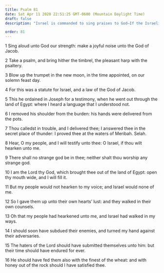 ```yaml
---
title: Psalm 81
date: Sat Apr 11 2020 22:51:25 GMT-0600 (Mountain Daylight Time)
draft: false
description: "Israel is commanded to sing praises to God—If the Israelites had walked in the Lord’s ways, they would have triumphed over their enemies."

order: 81
---
```

    
1 Sing aloud unto God our strength: make a joyful noise unto the God of Jacob.

2 Take a psalm, and bring hither the timbrel, the pleasant harp with the psaltery.

3 Blow up the trumpet in the new moon, in the time appointed, on our solemn feast day.

4 For this was a statute for Israel, and a law of the God of Jacob.

5 This he ordained in Joseph for a testimony, when he went out through the land of Egypt: where I heard a language that I understood not.

6 I removed his shoulder from the burden: his hands were delivered from the pots.

7 Thou calledst in trouble, and I delivered thee; I answered thee in the secret place of thunder: I proved thee at the waters of Meribah. Selah.

8 Hear, O my people, and I will testify unto thee: O Israel, if thou wilt hearken unto me.

9 There shall no strange god be in thee; neither shalt thou worship any strange god.

10 I am the Lord thy God, which brought thee out of the land of Egypt: open thy mouth wide, and I will fill it.

11 But my people would not hearken to my voice; and Israel would none of me.

12 So I gave them up unto their own hearts’ lust: and they walked in their own counsels.

13 Oh that my people had hearkened unto me, and Israel had walked in my ways.

14 I should soon have subdued their enemies, and turned my hand against their adversaries.

15 The haters of the Lord should have submitted themselves unto him: but their time should have endured for ever.

16 He should have fed them also with the finest of the wheat: and with honey out of the rock should I have satisfied thee.
